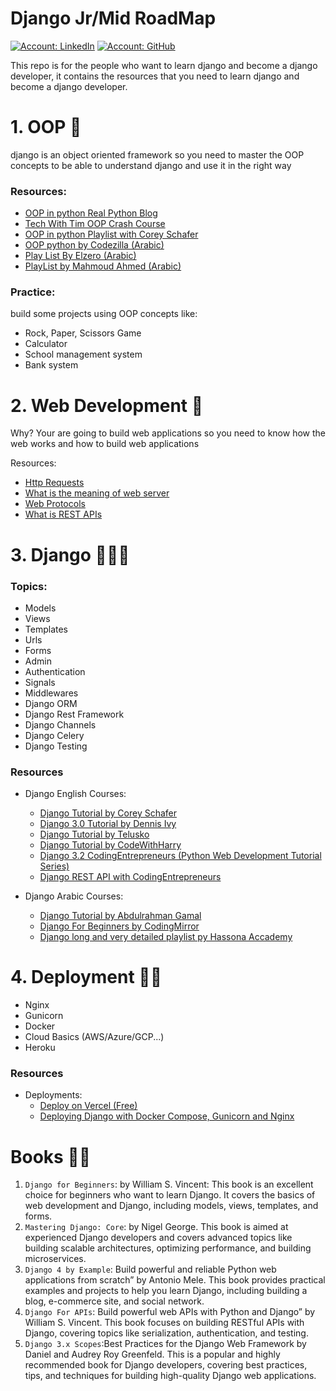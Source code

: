 # Django Jr/Mid RoadMap 
[![Account: LinkedIn](https://img.shields.io/badge/Mahmoud%20Nasser-LinkedIn-0077b5)](https://www.linkedin.com/in/mahmoud-nasser-abdulhamed/)
[![Account: GitHub](https://img.shields.io/badge/Mahmoud%20Nasser-GitHub-2b3137)](https://github.com/MahmoudNasser01)



This repo is for the people who want to learn django and become a django developer, it contains the resources that you need to learn django and become a django developer.
# 1. OOP 🎨
django is an object oriented framework so you need to master the OOP concepts to be able to understand django and use it in the right way

### Resources:
- [OOP in python Real Python Blog](https://realpython.com/python3-object-oriented-programming/)
- [Tech With Tim OOP Crash Course](https://www.youtube.com/watch?v=JeznW_7DlB0)
- [OOP in python Playlist with Corey Schafer](https://www.youtube.com/watch?v=ZDa-Z5JzLYM)
- [OOP python by Codezilla (Arabic)](https://www.youtube.com/watch?v=A9kSngn7254&ab_channel=Codezilla)
- [Play List By Elzero (Arabic)](https://www.youtube.com/watch?v=V7WP_402HE0&list=PLUgz8T_NoattU54gGARPXPmmawQNl-1_T&ab_channel=ElzeroWebSchool)
- [PlayList by Mahmoud Ahmed  (Arabic)](https://www.youtube.com/watch?v=rE0F6KVuwJ0&list=PLtGOJcWqvbqePpE7IWDRTDXo_jjGvJsRA&ab_channel=MahmoudAhmed-%D9%85%D8%AD%D9%85%D9%88%D8%AF%D8%A3%D8%AD%D9%85%D8%AF)


### Practice:
build some projects using OOP concepts like:
- Rock, Paper, Scissors Game
- Calculator
- School management system
- Bank system

# 2. Web Development 📠
Why?
Your are going to build web applications so you need to know how the web works and how to build web applications

Resources:
- [Http Requests](https://www.youtube.com/watch?v=iYM2zFP3Zn0&ab_channel=TraversyMedia)
- [What is the meaning of web server](https://www.youtube.com/watch?v=9J1nJOivdyw&ab_channel=WebConcepts)
- [Web Protocols](https://www.youtube.com/watch?v=n7kYogsTkVo&ab_channel=ChrisGreer)
- [What is REST APIs](https://www.youtube.com/watch?v=-mN3VyJuCjM&t=51s&ab_channel=ByteByteGo)


# 3. Django 🧑🏼‍💻

### Topics:

- Models
- Views
- Templates
- Urls
- Forms
- Admin
- Authentication
- Signals
- Middlewares
- Django ORM
- Django Rest Framework
- Django Channels
- Django Celery
- Django Testing


### Resources

- Django English Courses:
  - [Django Tutorial by Corey Schafer](https://www.youtube.com/watch?v=UmljXZIypDc&list=PL-osiE80TeTtoQCKZ03TU5fNfx2UY6U4p&ab_channel=CoreySchafer)
  - [Django 3.0 Tutorial by Dennis Ivy](https://www.youtube.com/playlist?list=PL-51WBLyFTg2vW-_6XBoUpE7vpmoR3ztO)
  - [Django Tutorial by Telusko](https://www.youtube.com/playlist?list=PLsyeobzWxl7r2ukVgTqIQcl-1T0C2mzau)
  - [Django Tutorial by CodeWithHarry](https://www.youtube.com/playlist?list=PLK8cqdr55Tsv-D2HMdrnD32oOVBNvmxjr)
  - [Django 3.2 CodingEntrepreneurs (Python Web Development Tutorial Series)](https://www.youtube.com/playlist?list=PLEsfXFp6DpzRMby_cSoWTFw8zaMdTEXgL)
  - [ Django REST API with CodingEntrepreneurs](https://www.youtube.com/watch?v=c708Nf0cHrs)


- Django Arabic Courses:
  - [Django Tutorial by Abdulrahman Gamal](https://www.youtube.com/watch?v=UPFKAG9rYOE&list=PLknwEmKsW8OtK_n48UOuYGxJPbSFrICxm&ab_channel=AbdelrahmanGamal)
  - [Django For Beginners by CodingMirror](https://www.youtube.com/watch?v=gEWJD-OzuiE&list=PL2z1gXAKH9c3XUn2HYMWRbAon4z6AQ4CL&ab_channel=CodingMirror)
  - [Django long and very detailed playlist py Hassona Accademy](https://www.youtube.com/watch?v=-Loc7HxKqAw&list=PLHIfW1KZRIfnYEkYsNi5XJLI57OWMKBjM&ab_channel=HassounaAcademy)




# 4. Deployment 🧑‍🔬
- Nginx
- Gunicorn
- Docker
- Cloud Basics (AWS/Azure/GCP...)
- Heroku

### Resources
- Deployments:
  - [Deploy on Vercel (Free)](https://www.youtube.com/watch?v=ZjVzHcXCeMU) 
  - [Deploying Django with Docker Compose, Gunicorn and Nginx](https://www.youtube.com/watch?v=vJAfq6Ku4cI&)

  



# Books ✍🏻
1. ``Django for Beginners``: by William S. Vincent: This book is an excellent choice for beginners who want to learn Django. It covers the basics of web development and Django, including models, views, templates, and forms.
2. ``Mastering Django: Core``: by Nigel George. This book is aimed at experienced Django developers and covers advanced topics like building scalable architectures, optimizing performance, and building microservices.
3. ``Django 4 by Example``: Build powerful and reliable Python web applications from scratch” by Antonio Mele. This book provides practical examples and projects to help you learn Django, including building a blog, e-commerce site, and social network.
4. ``Django For APIs``: Build powerful web APIs with Python and Django” by William S. Vincent. This book focuses on building RESTful APIs with Django, covering topics like serialization, authentication, and testing.
5. ``Django 3.x Scopes``:Best Practices for the Django Web Framework by Daniel and Audrey Roy Greenfeld. This is a popular and highly recommended book for Django developers, covering best practices, tips, and techniques for building high-quality Django web applications.
